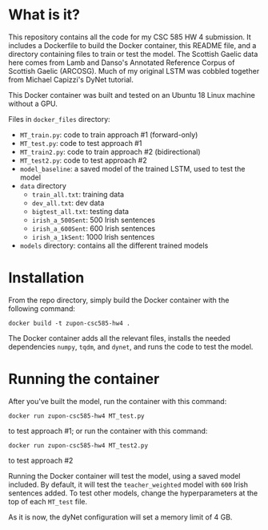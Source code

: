# What is it?
This repository contains all the code for my CSC 585 HW 4 submission. It includes a Dockerfile to build the Docker container, this README file, and a directory containing files to train or test the model. The Scottish Gaelic data here comes from Lamb and Danso's Annotated Reference Corpus of Scottish Gaelic (ARCOSG). Much of my original LSTM was cobbled together from Michael Capizzi's DyNet tutorial.

This Docker container was built and tested on an Ubuntu 18 Linux machine without a GPU.

Files in `docker_files` directory:
- `MT_train.py`:  code to train approach #1 (forward-only)
- `MT_test.py`:  code to test approach #1
- `MT_train2.py`:  code to train approach #2 (bidirectional)
- `MT_test2.py`:  code to test approach #2
- `model_baseline`:  a saved model of the trained LSTM, used to test the model
- `data` directory
  - `train_all.txt`:  training data
  - `dev_all.txt`:  dev data
  - `bigtest_all.txt`:  testing data
  - `irish_a_500Sent`:  500 Irish sentences
  - `irish_a_600Sent`:  600 Irish sentences
  - `irish_a_1kSent`:  1000 Irish sentences
- `models` directory:  contains all the different trained models

# Installation
 From the repo directory, simply build the Docker container with the following command:

 `docker build -t zupon-csc585-hw4 .`

The Docker container adds all the relevant files, installs the needed dependencies `numpy`, `tqdm`, and `dynet`, and runs the code to test the model.

# Running the container
 
 After you've built the model, run the container with this command:

 `docker run zupon-csc585-hw4 MT_test.py`

 to test approach #1; or run the container with this command:

 `docker run zupon-csc585-hw4 MT_test2.py`

 to test approach #2

Running the Docker container will test the model, using a saved model included. By default, it will test the `teacher_weighted` model with `600` Irish sentences added. To test other models, change the hyperparameters at the top of each `MT_test` file.

As it is now, the dyNet configuration will set a memory limit of 4 GB.
